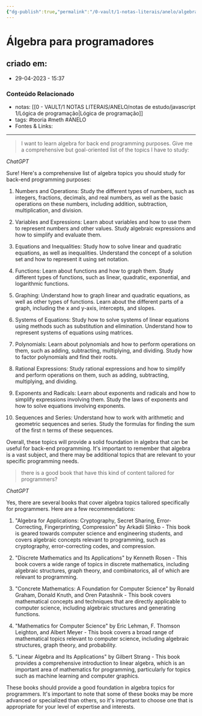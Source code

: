 ```yaml
---
{"dg-publish":true,"permalink":"/0-vault/1-notas-literais/anelo/algebra-para-programadores/","tags":["teoria","meth","ANELO"],"dgHomeLink":true,"dgShowLocalGraph":true,"dgShowFileTree":true,"dgEnableSearch":true,"noteIcon":""}
---
```


# Álgebra para programadores

## criado em: 
-  29-04-2023 - 15:37

### Conteúdo Relacionado
- notas: [[0 - VAULT/1 NOTAS LITERAIS/ANELO/notas de estudo/javascript 1/Lógica de programação\|Lógica de programação]]
- tags: #teoria #meth #ANELO 
- Fontes & Links: 

---

>I want to learn algebra for back end programming purposes. Give me a comprehensive but goal-oriented list of the topics I have to study:

*ChatGPT*

Sure! Here's a comprehensive list of algebra topics you should study for back-end programming purposes:

1.  Numbers and Operations: Study the different types of numbers, such as integers, fractions, decimals, and real numbers, as well as the basic operations on these numbers, including addition, subtraction, multiplication, and division.
    
2.  Variables and Expressions: Learn about variables and how to use them to represent numbers and other values. Study algebraic expressions and how to simplify and evaluate them.
    
3.  Equations and Inequalities: Study how to solve linear and quadratic equations, as well as inequalities. Understand the concept of a solution set and how to represent it using set notation.
    
4.  Functions: Learn about functions and how to graph them. Study different types of functions, such as linear, quadratic, exponential, and logarithmic functions.
    
5.  Graphing: Understand how to graph linear and quadratic equations, as well as other types of functions. Learn about the different parts of a graph, including the x and y-axis, intercepts, and slopes.
    
6.  Systems of Equations: Study how to solve systems of linear equations using methods such as substitution and elimination. Understand how to represent systems of equations using matrices.
    
7.  Polynomials: Learn about polynomials and how to perform operations on them, such as adding, subtracting, multiplying, and dividing. Study how to factor polynomials and find their roots.
    
8.  Rational Expressions: Study rational expressions and how to simplify and perform operations on them, such as adding, subtracting, multiplying, and dividing.
    
9.  Exponents and Radicals: Learn about exponents and radicals and how to simplify expressions involving them. Study the laws of exponents and how to solve equations involving exponents.
    
10.  Sequences and Series: Understand how to work with arithmetic and geometric sequences and series. Study the formulas for finding the sum of the first n terms of these sequences.
    

Overall, these topics will provide a solid foundation in algebra that can be useful for back-end programming. It's important to remember that algebra is a vast subject, and there may be additional topics that are relevant to your specific programming needs.

>there is a good book that have this kind of content tailored for programmers?

*ChatGPT*

Yes, there are several books that cover algebra topics tailored specifically for programmers. Here are a few recommendations:

1.  "Algebra for Applications: Cryptography, Secret Sharing, Error-Correcting, Fingerprinting, Compression" by Arkadii Slinko - This book is geared towards computer science and engineering students, and covers algebraic concepts relevant to programming, such as cryptography, error-correcting codes, and compression.
    
2.  "Discrete Mathematics and Its Applications" by Kenneth Rosen - This book covers a wide range of topics in discrete mathematics, including algebraic structures, graph theory, and combinatorics, all of which are relevant to programming.
    
3.  "Concrete Mathematics: A Foundation for Computer Science" by Ronald Graham, Donald Knuth, and Oren Patashnik - This book covers mathematical concepts and techniques that are directly applicable to computer science, including algebraic structures and generating functions.
    
4.  "Mathematics for Computer Science" by Eric Lehman, F. Thomson Leighton, and Albert Meyer - This book covers a broad range of mathematical topics relevant to computer science, including algebraic structures, graph theory, and probability.
    
5.  "Linear Algebra and Its Applications" by Gilbert Strang - This book provides a comprehensive introduction to linear algebra, which is an important area of mathematics for programming, particularly for topics such as machine learning and computer graphics.
    

These books should provide a good foundation in algebra topics for programmers. It's important to note that some of these books may be more advanced or specialized than others, so it's important to choose one that is appropriate for your level of expertise and interests.